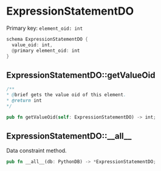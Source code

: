 # ExpressionStatementDO

Primary key: `element_oid: int`

```rust
schema ExpressionStatementDO {
  value_oid: int,
  @primary element_oid: int
}
```
## ExpressionStatementDO::getValueOid

```java
/**
* @brief gets the value oid of this element.
* @return int
*/
```
```rust
pub fn getValueOid(self: ExpressionStatementDO) -> int;
```
## ExpressionStatementDO::\_\_all\_\_

Data constraint method.

```rust
pub fn __all__(db: PythonDB) -> *ExpressionStatementDO;
```
